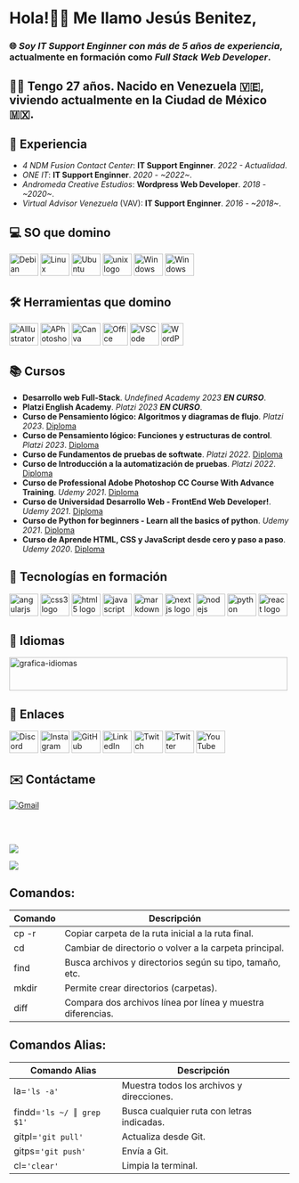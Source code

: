 # Hola!👋🏼 Me llamo **Jesús Benitez**,
### 🌐 _Soy **IT Support Enginner** con más de **5 años de experiencia**_, actualmente en formación como _**Full Stack Web Developer**_.
## 🧔🏻 Tengo **27 años**. Nacido en **Venezuela** 🇻🇪, viviendo actualmente en la **Ciudad de México** 🇲🇽.

## 💼 Experiencia
  + _4 NDM Fusion Contact Center_: **IT Support Enginner**. _2022 - Actualidad_.
  + _ONE IT_: **IT Support Enginner**. _2020 - ~2022~_.
  + _Andromeda Creative Estudios_: **Wordpress Web Developer**. _2018 - ~2020~_.
  + _Virtual Advisor Venezuela_ (VAV): **IT Support Enginner**. _2016 - ~2018~_.
  
## 💻 SO que domino
  <div>
    <img src="https://cdn.jsdelivr.net/gh/devicons/devicon/icons/debian/debian-original.svg" height="40" width="52" alt="Debian"/>
    <img src="https://cdn.jsdelivr.net/gh/devicons/devicon/icons/linux/linux-original.svg" height="40" width="52" alt="Linux"/>
    <img src="https://cdn.jsdelivr.net/gh/devicons/devicon/icons/ubuntu/ubuntu-plain.svg" height="40" width="52" alt="Ubuntu"/>
    <img src="https://cdn.jsdelivr.net/gh/devicons/devicon/icons/unix/unix-original.svg" height="40" width="52" alt="unix logo"/>
    <img src="https://cdn.jsdelivr.net/gh/devicons/devicon/icons/windows8/windows8-original.svg" height="40" width="52" alt="Windows"/>
    <img src="https://documents.zhaokaifeng.com/uploads/2021/10/12/708c4e2d8ca1d82beadc2bd4d1d89033c93824bbc82d15cad7c1df09011ffaa5.svg" height="40" width="52" alt="Windows"/>
  </div>

## 🛠️ Herramientas que domino
  <div>
    <img src="https://cdn.jsdelivr.net/gh/devicons/devicon/icons/illustrator/illustrator-plain.svg" height="40" width="52" alt="AIllustrator"/>
    <img src="https://cdn.jsdelivr.net/gh/devicons/devicon/icons/photoshop/photoshop-plain.svg" height="40" width="52" alt="APhotoshop"/>
    <img src="https://cdn.jsdelivr.net/gh/devicons/devicon/icons/canva/canva-original.svg" height="40" width="52" alt="Canva"/>
    <img src="https://cdn-icons-png.flaticon.com/512/732/732222.png" height="40" width="45" alt="Office"/>
    <img src="https://cdn.jsdelivr.net/gh/devicons/devicon/icons/vscode/vscode-original.svg" height="40" width="52" alt="VSCode"/>
    <img src="https://cdn-icons-png.flaticon.com/512/174/174881.png" height="40" width="40" alt="WordPress"/>
  </div>

## 📚 Cursos
  + **Desarrollo web Full-Stack**. _Undefined Academy 2023_  **_EN CURSO_**.
  + **Platzi English Academy**. _Platzi 2023_  **_EN CURSO_**.
  + **Curso de Pensamiento lógico: Algoritmos y diagramas de flujo**. _Platzi 2023_.  [Diploma](https://drive.google.com/file/d/1dDPldDaZwrLrmV6tFhYS-YX-p47pCwQa/view?usp=sharing)
  + **Curso de Pensamiento lógico: Funciones y estructuras de control**. _Platzi 2023_.  [Diploma](https://drive.google.com/file/d/12FXnSw2xmaQZXGVPFOpCep3xlWceJijK/view?usp=sharing)
  + **Curso de Fundamentos de pruebas de softwate**. _Platzi 2022_.  [Diploma](*https://drive.google.com/file/d/1CVYKFFv9azeMLRl3iBf_ec8wL5azLYhw/view?usp=share_link)
  + **Curso de Introducción a la automatización de pruebas**. _Platzi 2022_.  [Diploma](https://drive.google.com/file/d/1JJzJc2ISLaExQf-XONF2JtmwJ09ztdlC/view?usp=sharing)
  + **Curso de Professional Adobe Photoshop CC Course With Advance Training**. _Udemy 2021_.  [Diploma](https://udemy-certificate.s3.amazonaws.com/image/UC-a09002c2-1ab8-4f94-83a1-ddb27b93351d.jpg?v=1623886478000)
  + **Curso de Universidad Desarrollo Web - FrontEnd Web Developer!**. _Udemy 2021_.  [Diploma](https://udemy-certificate.s3.amazonaws.com/image/UC-624a393d-97f3-4689-aff3-5cc3a47f1cb5.jpg?v=1624294972000)
  + **Curso de Python for beginners - Learn all the basics of python**. _Udemy 2021_.  [Diploma](https://udemy-certificate.s3.amazonaws.com/image/UC-eb4c839f-00b8-48f4-ac85-e09d7f86c1a1.jpg?v=1622734246000)
  + **Curso de Aprende HTML, CSS y JavaScript desde cero y paso a paso**. _Udemy 2020_.  [Diploma](https://udemy-certificate.s3.amazonaws.com/image/UC-e05766f6-a80f-41c7-af80-0f740c15891d.jpg?v=1599865928000)

## 🚀 Tecnologías en formación
  <div>
    <img src="https://cdn.jsdelivr.net/gh/devicons/devicon/icons/angularjs/angularjs-original.svg" height="40" width="52" alt="angularjs logo"/>
    <img src="https://cdn.jsdelivr.net/gh/devicons/devicon/icons/css3/css3-original.svg" height="40" width="52" alt="css3 logo"/>
    <img src="https://cdn.jsdelivr.net/gh/devicons/devicon/icons/html5/html5-original.svg" height="40" width="52" alt="html5 logo"/>
    <img src="https://cdn.jsdelivr.net/gh/devicons/devicon/icons/javascript/javascript-original.svg" height="40" width="52" alt="javascript logo"/>
    <img src="https://cdn.jsdelivr.net/gh/devicons/devicon/icons/markdown/markdown-original.svg" height="40" width="52" alt="markdown logo"/>
    <img src="https://cdn.jsdelivr.net/gh/devicons/devicon/icons/nextjs/nextjs-original.svg" height="40" width="52" alt="nextjs logo"/>
    <img src="https://cdn.jsdelivr.net/gh/devicons/devicon/icons/nodejs/nodejs-original.svg" height="40" width="52" alt="nodejs logo"/>
    <img src="https://cdn.jsdelivr.net/gh/devicons/devicon/icons/python/python-original.svg" height="40" width="52" alt="python logo"/>
    <img src="https://cdn.jsdelivr.net/gh/devicons/devicon/icons/react/react-original.svg" height="40" width="52" alt="react logo"/>
  </div>

## 💬 Idiomas
  <div>
    <img src="./img/grafica-idiomas.png" height="60" width="500" alt="grafica-idiomas">
  </div>

## 🔗 Enlaces
  <div>
    <a href="https://discord.gg/IDKJesBen#9115"><img src="https://raw.githubusercontent.com/maurodesouza/profile-readme-generator/master/src/assets/icons/social/discord/default.svg" height="40" width="52" alt="Discord"/></a>
    <a href="https://instagram.com/idkjesben"><img src="https://raw.githubusercontent.com/maurodesouza/profile-readme-generator/master/src/assets/icons/social/instagram/default.svg" height="40" width="52" alt="Instagram"/></a>
    <a href="https://github.com/idkjesben/"><img src="https://cdn.jsdelivr.net/gh/devicons/devicon/icons/github/github-original.svg" height="40" width="52" alt="GitHub"/></a>
    <a href="https://linkedin.com/in/jesus-benite-z"><img src="https://raw.githubusercontent.com/maurodesouza/profile-readme-generator/master/src/assets/icons/social/linkedin/default.svg" height="40" width="52" alt="LinkedIn"/></a>
    <a href="https://twitch.tv/idkjesben1"><img src="https://raw.githubusercontent.com/maurodesouza/profile-readme-generator/master/src/assets/icons/social/twitch/default.svg" height="40" width="52" alt="Twitch"/></a>
    <a href="https://twitter.com/idkjesben"><img src="https://raw.githubusercontent.com/maurodesouza/profile-readme-generator/master/src/assets/icons/social/twitter/default.svg"  height="40" width="52" alt="Twitter"/></a>
    <a href="https://youtube.com/@idkjesben"><img src="https://raw.githubusercontent.com/maurodesouza/profile-readme-generator/master/src/assets/icons/social/youtube/default.svg" height="40" width="52" alt="YouTube"/></a>
  </div>

## ✉️ Contáctame
  [![Gmail](https://raw.githubusercontent.com/maurodesouza/profile-readme-generator/master/src/assets/icons/social/gmail/default.svg)](mailto:jesusalbertobr95@gmail.com)
  
  <br/>
  <br/>
  
  ![](https://quotes-github-readme.vercel.app/api?type=horizontal&theme=radical)

  ![](https://visitcount.itsvg.in/api?id=idkjesben&icon=0&color=0)

## Comandos:
  | Comando | Descripción                                                 |
  | ------  | ------                                                      |
  | cp -r   | Copiar carpeta de la ruta inicial a la ruta final.          |
  | cd      | Cambiar de directorio o volver a la carpeta principal.      |
  | find    | Busca archivos y directorios según su tipo, tamaño, etc.    |
  | mkdir   | Permite crear directorios (carpetas).                       |
  | diff    | Compara dos archivos línea por línea y muestra diferencias. |

## Comandos Alias:
  | Comando Alias                 | Descripción                                 |
  | ------                        | ------                                      |
  | la=```'ls -a'```              | Muestra todos los archivos y direcciones.   |
  | findd=```'ls ~/ ║ grep $1'``` | Busca cualquier ruta con letras indicadas.  |
  | gitpl=```'git pull'```        | Actualiza desde Git.                        |
  | gitps=```'git push'```        | Envía a Git.                                |
  | cl=```'clear'```              | Limpia la terminal.                         |